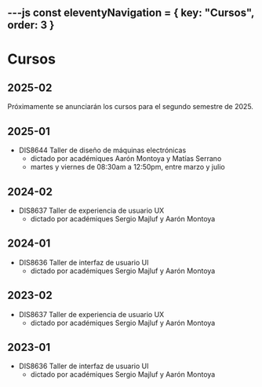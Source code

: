 ---js
const eleventyNavigation = {
 key: "Cursos",
 order: 3
}
---

# Cursos

## 2025-02

Próximamente se anunciarán los cursos para el segundo semestre de 2025.

## 2025-01

* DIS8644 Taller de diseño de máquinas electrónicas
  * dictado por académiques Aarón Montoya y Matías Serrano
  * martes y viernes de 08:30am a 12:50pm, entre marzo y julio

## 2024-02

* DIS8637 Taller de experiencia de usuario UX
  * dictado por académiques Sergio Majluf y Aarón Montoya

## 2024-01

* DIS8636 Taller de interfaz de usuario UI
  * dictado por académiques Sergio Majluf y Aarón Montoya

## 2023-02

* DIS8637 Taller de experiencia de usuario UX
  * dictado por académiques Sergio Majluf y Aarón Montoya

## 2023-01

* DIS8636 Taller de interfaz de usuario UI
  * dictado por académiques Sergio Majluf y Aarón Montoya
